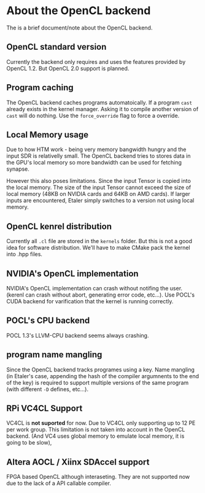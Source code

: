 # About the OpenCL backend

The is a brief document/note about the OpenCL backend.

## OpenCL standard version
Currently the backend only requires and uses the features provided by OpenCL 1.2. But OpenCL 2.0 support is planned.

## Program caching
The OpenCL backend caches programs automatoically. If a program `cast` already exists in the kernel manager. Asking it to compile another version of `cast` will do nothing. Use the `force_override` flag to force a override.

## Local Memory usage
Due to how HTM work - being very memory bangwidth hungry and the input SDR is relativelly small. The OpenCL backend tries to stores data in the GPU's local memory so more bandwidth can be used for fetching synapse.

However this also poses limitations. Since the input Tensor is copied into the local memory. The size of the input Tensor cannot exceed the size of local memory (48KB on NVIDIA cards and 64KB on AMD cards). If larger inputs are encountered, Etaler simply switches to a version not using local memory.

## OpenCL kenrel distribution
Currently all `.cl` file are stored in the `kernels` folder. But this is not a good idea for software distribution. We'll have to make CMake pack the kernel into .hpp files.

## NVIDIA's OpenCL implementation
NVIDIA's OpenCL implementation can crash without notifing the user. (kerenl can crash without abort, generating error code, etc...). Use POCL's CUDA backend for varification that the kernel is running correctly.

## POCL's CPU backend
POCL 1.3's LLVM-CPU backend seems always crashing.

## program name mangling
Since the OpenCL backend tracks programes using a key. Name mangling (in Etaler's case, appending the hash of the compiler argumnents to the end of the key) is required to support multiple versions of the same program (with different `-D` defines, etc...).

## RPi VC4CL Support
VC4CL is **not suported** for now. Due to VC4CL only supporting up to 12 PE per work group. This limitation is not taken into account in the OpenCL backend. (And VC4 uses global memory to emulate local memory, it is going to be slow),

## Altera AOCL / Xiinx SDAccel support
FPGA based OpenCL although interaseting. They are not supported now due to the lack of a API callable compiler.
